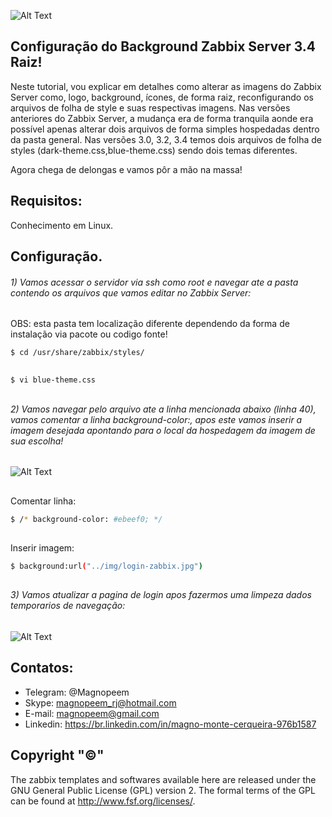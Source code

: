 


![Alt Text](https://github.com/MagnoMonteCerqueira/Zabbix/blob/master/Zabbix_3.2/src/img/zabbix.jpg)

## Configuração do Background Zabbix Server 3.4 Raiz!

Neste tutorial, vou explicar em detalhes como alterar as imagens do Zabbix Server como, logo, background, ícones, de forma raiz, reconfigurando os arquivos de folha de style e suas respectivas imagens.
Nas versões anteriores do Zabbix Server, a mudança era de forma tranquila aonde era possível apenas alterar dois arquivos de forma simples hospedadas dentro da pasta general.
Nas versões 3.0, 3.2, 3.4 temos dois arquivos de folha de styles (dark-theme.css,blue-theme.css) sendo dois temas diferentes.

Agora chega de delongas e vamos pôr a mão na massa!

## Requisitos:

Conhecimento em Linux.


## Configuração.

###### 1) Vamos acessar o servidor via ssh como root e navegar ate a pasta contendo os arquivos que vamos editar no Zabbix Server:
OBS: esta pasta tem localização diferente dependendo da forma de instalação via pacote ou codigo fonte!

```sh
$ cd /usr/share/zabbix/styles/
```
##
```sh
$ vi blue-theme.css
```
##
###### 2) Vamos navegar pelo arquivo ate a linha mencionada abaixo (linha 40), vamos comentar a linha background-color:, apos este vamos inserir a imagem desejada apontando para o local da hospedagem da imagem de sua escolha! 

![Alt Text](https://github.com/MagnoMonteCerqueira/Zabbix/blob/master/Dicas_e_Truques/src/img/Zabbix_Server/Background/background-01.PNG)

##
Comentar linha:
```sh
$ /* background-color: #ebeef0; */
```
##
Inserir imagem:

```sh
$ background:url("../img/login-zabbix.jpg")
```

##
###### 3) Vamos atualizar a pagina de login apos fazermos uma limpeza dados temporarios de navegação: 

![Alt Text](https://github.com/MagnoMonteCerqueira/Zabbix/blob/master/Dicas_e_Truques/src/img/Zabbix_Server/Background/background-02.PNG)

## Contatos:


* Telegram: @Magnopeem
* Skype: magnopeem_rj@hotmail.com
* E-mail: magnopeem@gmail.com
* Linkedin: https://br.linkedin.com/in/magno-monte-cerqueira-976b1587





## Copyright "©"  

The zabbix templates and softwares available here are released under the GNU General Public License (GPL) version 2. The formal terms of the GPL can be found at http://www.fsf.org/licenses/.








<b/>
